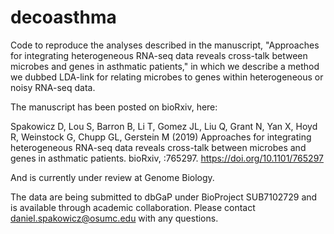# decoasthma
Code to reproduce the analyses described in the manuscript, "Approaches for integrating heterogeneous RNA-seq data reveals cross-talk between microbes and genes in asthmatic patients," in which we describe a method we dubbed LDA-link for relating microbes to genes within heterogeneous or noisy RNA-seq data. 

The manuscript has been posted on bioRxiv, here:

Spakowicz D, Lou S, Barron B, Li T, Gomez JL, Liu Q, Grant N, Yan X, Hoyd R, Weinstock G, Chupp GL, Gerstein M (2019) Approaches for integrating heterogeneous RNA-seq data reveals cross-talk between microbes and genes in asthmatic patients. bioRxiv, :765297. https://doi.org/10.1101/765297

 And is currently under review at Genome Biology.

The data are being submitted to dbGaP under BioProject SUB7102729 and is available through academic collaboration. Please contact daniel.spakowicz@osumc.edu with any questions. 
